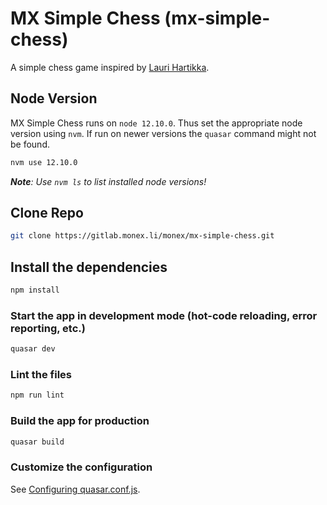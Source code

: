 # MX Simple Chess (mx-simple-chess)

A simple chess game inspired by [Lauri Hartikka](https://www.freecodecamp.org/news/simple-chess-ai-step-by-step-1d55a9266977/).

## Node Version

MX Simple Chess runs on `node 12.10.0`. Thus set the appropriate node version using `nvm`. If run on newer versions the `quasar` command might not be found.

```bash
nvm use 12.10.0
```

_**Note**: Use `nvm ls` to list installed node versions!_

## Clone Repo

```bash
git clone https://gitlab.monex.li/monex/mx-simple-chess.git
```

## Install the dependencies

```bash
npm install
```

### Start the app in development mode (hot-code reloading, error reporting, etc.)

```bash
quasar dev
```

### Lint the files

```bash
npm run lint
```

### Build the app for production

```bash
quasar build
```

### Customize the configuration

See [Configuring quasar.conf.js](https://quasar.dev/quasar-cli/quasar-conf-js).
